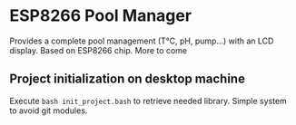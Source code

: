 # ESP8266 Pool Manager
Provides a complete pool management (T°C, pH, pump...) with an LCD display. Based on ESP8266 chip. More to come
## Project initialization on desktop machine
Execute `bash init_project.bash` to retrieve needed library. Simple system to avoid git modules.
